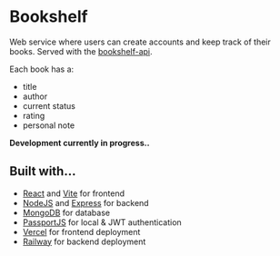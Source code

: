 # Bookshelf

Web service where users can create accounts and keep track of their books. 
Served with the [bookshelf-api](https://github.com/hwhuang27/bookshelf-api).

Each book has a:
- title
- author
- current status
- rating
- personal note

**Development currently in progress..**

## Built with...

- [React](https://react.dev/) and [Vite](https://vitejs.dev/) for frontend
- [NodeJS](https://nodejs.org/en) and [Express](https://expressjs.com/) for backend
- [MongoDB](https://www.mongodb.com/) for database
- [PassportJS](https://www.passportjs.org/) for local & JWT authentication
- [Vercel](https://vercel.com/) for frontend deployment
- [Railway](https://railway.app/) for backend deployment